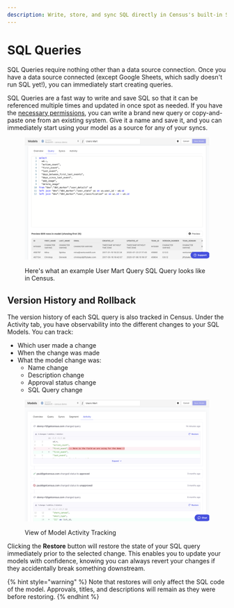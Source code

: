 ```yaml
---
description: Write, store, and sync SQL directly in Census's built-in SQL repository.
---
```


# SQL Queries

SQL Queries require nothing other than a data source connection. Once you have a data source connected (except Google Sheets, which sadly doesn't run SQL yet!), you can immediately start creating queries.

SQL Queries are a fast way to write and save SQL so that it can be referenced multiple times and updated in once spot as needed. If you have the [necessary permissions](../../security-and-privacy/workspaces-and-access-controls.md), you can write a brand new query or copy-and-paste one from an existing system. Give it a name and save it, and you can immediately start using your model as a source for any of your syncs.

<figure><img src="../../../.gitbook/assets/image (2) (1) (1).png" alt=""><figcaption><p>Here's what an example User Mart Query SQL Query looks like in Census.</p></figcaption></figure>

## Version History and Rollback

The version history of each SQL query is also tracked in Census. Under the Activity tab, you have observability into the different changes to your SQL Models. You can track:

* Which user made a change
* When the change was made
* What the model change was:
  * Name change
  * Description change
  * Approval status change
  * SQL Query change

<figure><img src="../../../.gitbook/assets/image (5) (1).png" alt=""><figcaption><p>View of Model Activity Tracking</p></figcaption></figure>

Clicking the **Restore** button will restore the state of your SQL query immediately prior to the selected change. This enables you to update your models with confidence, knowing you can always revert your changes if they accidentally break something downstream.

{% hint style="warning" %}
Note that restores will only affect the SQL code of the model. Approvals, titles, and descriptions will remain as they were before restoring.
{% endhint %}
